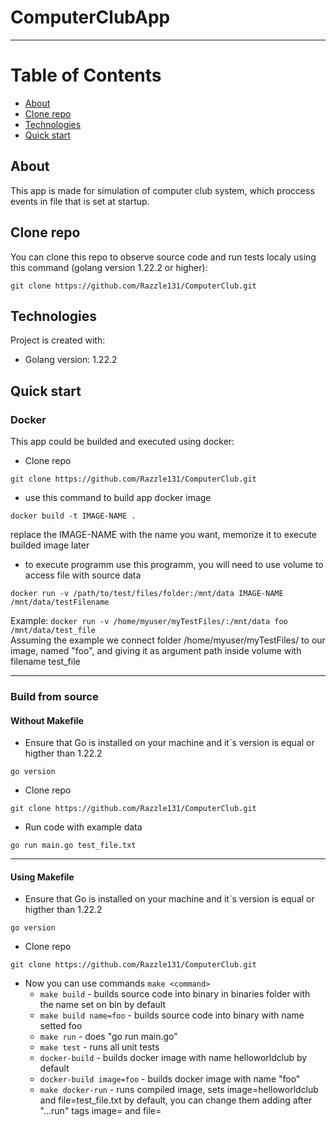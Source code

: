 # ComputerClubApp
______
# Table of Contents
* [About](#about)
* [Clone repo](#clone-repo)
* [Technologies](#technologies)
* [Quick start](#quick-start)

## About
This app is made for simulation of computer club system, which proccess events in file that is set at startup.

## Clone repo
You can clone this repo to observe source code and run tests localy using this command (golang version 1.22.2 or higher):
```
git clone https://github.com/Razzle131/ComputerClub.git
```

## Technologies
Project is created with:
* Golang version: 1.22.2

## Quick start
### Docker
This app could be builded and executed using docker:
* Clone repo
```
git clone https://github.com/Razzle131/ComputerClub.git
```
* use this command to build app docker image  
```
docker build -t IMAGE-NAME .
```
replace the IMAGE-NAME with the name you want, memorize it to execute builded image later

* to execute programm use this programm, you will need to use volume to access file with source data
```
docker run -v /path/to/test/files/folder:/mnt/data IMAGE-NAME /mnt/data/testFilename
```
Example: `docker run -v /home/myuser/myTestFiles/:/mnt/data foo /mnt/data/test_file`  
Assuming the example we connect folder /home/myuser/myTestFiles/ to our image, named "foo", and giving it as argument path inside volume with filename test_file  
______
### Build from source
#### Without Makefile
* Ensure that Go is installed on your machine and it`s version is equal or higther than 1.22.2
```
go version
```
* Clone repo
```
git clone https://github.com/Razzle131/ComputerClub.git
```
* Run code with example data
```
go run main.go test_file.txt
```
______
#### Using Makefile
* Ensure that Go is installed on your machine and it`s version is equal or higther than 1.22.2
```
go version
```
* Clone repo
```
git clone https://github.com/Razzle131/ComputerClub.git
```
* Now you can use commands `make <command>`
  * `make build` - builds source code into binary in binaries folder with the name set on bin by default
  * `make build name=foo` - builds source code into binary with name setted foo
  * `make run` - does "go run main.go"
  * `make test` - runs all unit tests
  * `docker-build` - builds docker image with name helloworldclub by default
  * `docker-build image=foo` - builds docker image with name "foo"
  * `make docker-run` - runs compiled image, sets image=helloworldclub and file=test_file.txt by default, you can change them adding after "...run" tags image=<yourimagename> and file=<yourtestfile>
